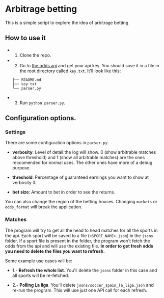 # Arbitrage betting

This is a simple script to explore the idea of arbitrage betting.

## How to use it

* 1. Clone the repo.

* 2. Go to [the odds api](https://the-odds-api.com/) and get your api key. You should save it in a file in the root directory called `key.txt`. It'll look like this:

    ```
    ├── README.md
    ├── key.txt
    └── parser.py
    ```

* 3. Run `python parser.py`.

## Configuration options.

### Settings

There are some configuration options in `parser.py`:

*  **verbosity**: Level of detail the log will show. 0 (show arbitrable matches above threshold) and 1 (show all arbitrable matches) are the ones reccomended for normal uses. The other ones have more of a debug purpose.

*  **threshold**: Percentage of guaranteed earnings you want to show at verbosity 0. 

*  **bet size**: Amount to bet in order to see the returns.

You can also change the region of the betting houses. Changing `markets` or `odds_format` will break the application.

### Matches

The program will try to get all the head to head matches for all the sports in the api. Each sport will be saved to a file (`<SPORT_NAME>.json`) in the `jsons` folder. If a sport file is present in the folder, the program won't fetch the odds from the api and will use the existing file. **In order to get fresh odds you need to delete the files you want to refresh.**

Some example use cases will be:
* 1.- **Refresh the whole list**. You'll delete the `jsons` folder in this case and all sports will be re-fetched.

* 2.- **Polling La liga**. You'll delete `jsons/soccer_spain_la_liga.json` and re-run the program. This will use just one API call for each refresh.